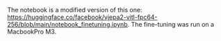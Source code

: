 The notebook is a modified version of this one: https://huggingface.co/facebook/vjepa2-vitl-fpc64-256/blob/main/notebook_finetuning.ipynb.
The fine-tuning was run on a MacbookPro M3.
